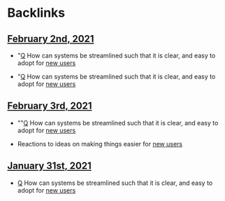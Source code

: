 
# Backlinks
## [February 2nd, 2021](<February 2nd, 2021.md>)
- "[Q](<Q.md>) How can systems be streamlined such that it is clear, and easy to adopt for [new users](<new users.md>)

- "[Q](<Q.md>) How can systems be streamlined such that it is clear, and easy to adopt for [new users](<new users.md>)

## [February 3rd, 2021](<February 3rd, 2021.md>)
- ""[Q](<Q.md>) How can systems be streamlined such that it is clear, and easy to adopt for [new users](<new users.md>)

- Reactions to ideas on making things easier for [new users](<new users.md>)

## [January 31st, 2021](<January 31st, 2021.md>)
- [Q](<Q.md>) How can systems be streamlined such that it is clear, and easy to adopt for [new users](<new users.md>)

